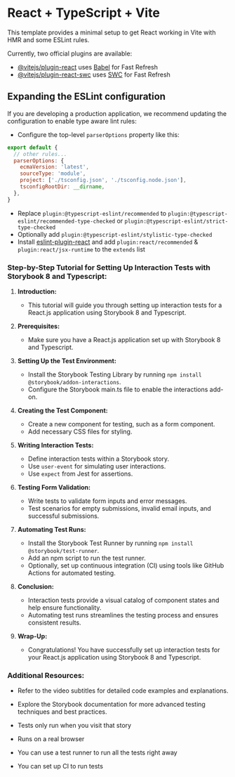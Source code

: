# React + TypeScript + Vite

This template provides a minimal setup to get React working in Vite with HMR and some ESLint rules.

Currently, two official plugins are available:

- [@vitejs/plugin-react](https://github.com/vitejs/vite-plugin-react/blob/main/packages/plugin-react/README.md) uses [Babel](https://babeljs.io/) for Fast Refresh
- [@vitejs/plugin-react-swc](https://github.com/vitejs/vite-plugin-react-swc) uses [SWC](https://swc.rs/) for Fast Refresh

## Expanding the ESLint configuration

If you are developing a production application, we recommend updating the configuration to enable type aware lint rules:

- Configure the top-level `parserOptions` property like this:

```js
export default {
  // other rules...
  parserOptions: {
    ecmaVersion: 'latest',
    sourceType: 'module',
    project: ['./tsconfig.json', './tsconfig.node.json'],
    tsconfigRootDir: __dirname,
  },
}
```

- Replace `plugin:@typescript-eslint/recommended` to `plugin:@typescript-eslint/recommended-type-checked` or `plugin:@typescript-eslint/strict-type-checked`
- Optionally add `plugin:@typescript-eslint/stylistic-type-checked`
- Install [eslint-plugin-react](https://github.com/jsx-eslint/eslint-plugin-react) and add `plugin:react/recommended` & `plugin:react/jsx-runtime` to the `extends` list

### Step-by-Step Tutorial for Setting Up Interaction Tests with Storybook 8 and Typescript:

1. **Introduction:**
   - This tutorial will guide you through setting up interaction tests for a React.js application using Storybook 8 and Typescript.

2. **Prerequisites:**
   - Make sure you have a React.js application set up with Storybook 8 and Typescript.

3. **Setting Up the Test Environment:**
   - Install the Storybook Testing Library by running `npm install @storybook/addon-interactions`.
   - Configure the Storybook main.ts file to enable the interactions add-on.

4. **Creating the Test Component:**
   - Create a new component for testing, such as a form component.
   - Add necessary CSS files for styling.

5. **Writing Interaction Tests:**
   - Define interaction tests within a Storybook story.
   - Use `user-event` for simulating user interactions.
   - Use `expect` from Jest for assertions.

6. **Testing Form Validation:**
   - Write tests to validate form inputs and error messages.
   - Test scenarios for empty submissions, invalid email inputs, and successful submissions.

7. **Automating Test Runs:**
   - Install the Storybook Test Runner by running `npm install @storybook/test-runner`.
   - Add an npm script to run the test runner.
   - Optionally, set up continuous integration (CI) using tools like GitHub Actions for automated testing.

8. **Conclusion:**
   - Interaction tests provide a visual catalog of component states and help ensure functionality.
   - Automating test runs streamlines the testing process and ensures consistent results.

9. **Wrap-Up:**
    - Congratulations! You have successfully set up interaction tests for your React.js application using Storybook 8 and Typescript.

### Additional Resources:
- Refer to the video subtitles for detailed code examples and explanations.
- Explore the Storybook documentation for more advanced testing techniques and best practices.


- Tests only run when you visit that story
- Runs on a real browser
- You can use a test runner to run all the tests right away
- You can set up CI to run tests
